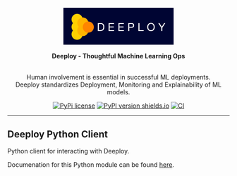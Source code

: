 <div align="center">

<a href="https://deeploy.ml"><img src="./docs/content/img/logo-letters.png" width="250px"></a>

**Deeploy - Thoughtful Machine Learning Ops**

</br>Human involvement is essential in successful ML deployments. 
</br>Deeploy standardizes Deployment, Monitoring and Explainability of ML models.

[![PyPi license](https://img.shields.io/pypi/l/deeploy.svg)](https://img.shields.io/pypi/l/deeploy.svg)
[![PyPI version shields.io](https://img.shields.io/pypi/v/deeploy.svg)](https://img.shields.io/pypi/v/deeploy.svg)
[![CI](https://gitlab.com/deeploy-ml/deeploy-python-client/badges/master/pipeline.svg)](https://gitlab.com/deeploy-ml/deeploy-python-client/pipelines)

</div>

---
## Deeploy Python Client

Python client for interacting with Deeploy.

Documenation for this Python module can be found [here](https://deeploy-ml.gitlab.io/deeploy-python-client/).